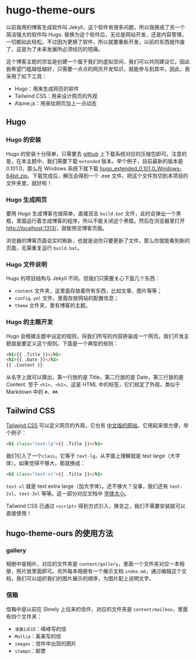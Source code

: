 # hugo-theme-ours

以前我用的博客生成软件叫 Jekyll，这个软件有很多问题，所以我换成了另一个简洁强大的软件叫 Hugo. 替换为这个软件后，无论是网站开发，还是内容管理，一切都如此轻松。不过因为更换了软件，所以就要重新开发，以前的东西就作废了，这是为了未来发展所必须经历的短痛。

这个博客主题的宗旨是创建一个属于我们的虚拟空间，我们可以共同建设它。因此我希望门槛越低越好，只需要一点点的网页开发知识，就能参与到其中。因此，我采用了如下工具：

- Hugo：用来生成网页的软件
- Tailwind CSS：用来设计网页的外观
- Alpine.js：用来给网页加上一点动态

## Hugo

### Hugo 的安装

Hugo 的安装十分简单，只需要去 [github](https://github.com/gohugoio/hugo/releases) 上下载系统对应的压缩包即可。注意的是，在本主题中，我们需要下载 `extended` 版本。举个例子，目前最新的版本是 0.101.0，那么在 Windows 系统下就下载 [hugo_extended_0.101.0_Windows-64bit.zip](https://github.com/gohugoio/hugo/releases/download/v0.101.0/hugo_extended_0.101.0_Windows-64bit.zip)。下载完成后，解压会得到一个 .exe 文件。把这个文件剪切到本项目的文件夹里，就好啦！

### Hugo 生成网页

要用 Hugo 生成博客也很简单，直接双击 `build.bat` 文件，此时会弹出一个黑框，里面运行着生成博客的程序，所以不能关闭这个黑框。然后在浏览器里打开 <http://localhost:1313/>，就能预览博客页面。

浏览器的博客页面会实时刷新，也就是说你只要更新了文件，那么你就能看到新的页面，无需重复运行 `build.bat`。

### Hugo 文件说明

Hugo 的项目结构与 Jekyll 不同，但我们只需要关心下面几个东西：

- `content` 文件夹，这里面存放着所有东西，比如文章、图片等等；
- `config.yml` 文件，里面存放网站的配置信息；
- `theme` 文件夹，里有博客的主题。

### Hugo 的主题开发

Hugo 会根据主题中设定的规则，将我们所写的内容拼装成一个网页。我们开发主题就是要定义这个规则。下面是一个典型的规则：

```html
<h1>{{ .Title }}</h1>
<h2>{{ .Date }}</h2>
{{ .Content }}
```

从名字上就可以猜出，第一行放的是 Title，第二行放的是 Date，第三行放的是 Content. 至于 `<h1>`、`<h2>`，这是 HTML 中的标签，它们规定了外观，类似于 Markdown 中的 `#`、`##`.

## Tailwind CSS

[Tailwind CSS](https://tailwindcss.com/) 可以定义网页的外观，它也有 [中文版的网站](https://www.tailwindcss.cn/)。它用起来很方便，举个例子：

```html
<h1 class="text-lg">{{ .Title }}</h1>
```

我们引入了一个`class`，它等于 `text-lg`，从字面上理解就是 text large（大字体）。如果觉得不够大，那就换成：

```html
<h1 class="text-xl">{{ .Title }}</h1>
```

`text-xl` 就是 text extra large（加大字体）。还不够大？没事，我们还有 `text-2xl`、`text-3xl` 等等。这一部分对应文档中 [字体大小](https://www.tailwindcss.cn/docs/font-size)。

Tailwind CSS 已通过 `<script>` 得到方式引入，换言之，我们不需要安装就可以直接使用！

## hugo-theme-ours 的使用方法

### gallery

相册中是相片，对应的文件夹是 `content/gallery`，里面一个文件夹对应一本相册，照片放里面即可。另外每本相册有一个展示文档 `index.md`，通过编辑这个文档，我们可以组织我们的图片展示的顺序，为图片配上说明文字。

### 信箱

信箱中是以前在 Slowly 上往来的信件，对应的文件夹是 `content/mailbox`，里面有四个文件夹：

- `凌晨1点15`：峰峰写的信
- `Mollia`：美美写的信
- `images`：信件中出现的图片
- `stamps`：邮票

